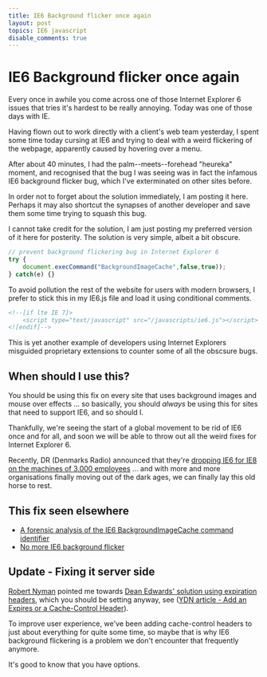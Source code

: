 ```yaml
---
title: IE6 Background flicker once again
layout: post
topics: IE6 javascript
disable_comments: true
---
```


# IE6 Background flicker once again

Every once in awhile you come across one of those Internet Explorer 6 issues that tries it's hardest to be really annoying. Today was one of those days with IE.

Having flown out to work directly with a client's web team yesterday, I spent some time today cursing at IE6 and trying to deal with a weird flickering of the webpage, apparently caused by hovering over a menu.

After about 40 minutes, I had the palm--meets--forehead "heureka" moment, and recognised that the bug I was seeing was in fact the infamous IE6 background flicker bug, which I've exterminated on other sites before.

In order not to forget about the solution immediately, I am posting it here. Perhaps it may also shortcut the synapses of another developer and save them some time trying to squash this bug.

I cannot take credit for the solution, I am just posting my preferred version of it here for posterity. The solution is very simple, albeit a bit obscure.

```javascript
// prevent background flickering bug in Internet Explorer 6
try {
	document.execCommand("BackgroundImageCache",false,true));
} catch(e) {}
```

To avoid pollution the rest of the website for users with modern browsers, I prefer to stick this in my IE6.js file and load it using conditional comments.

```html
<!--[if lte IE 7]>
	<script type="text/javascript" src="/javascripts/ie6.js"></script>
<![endif]-->
```

This is yet another example of developers using Internet Explorers misguided proprietary extensions to counter some of all the obscsure bugs.

## When should I use this?

You should be using this fix on every site that uses background images and mouse over effects ... so basically, you should *always* be using this for sites that need to support IE6, and so should I.

Thankfully, we're seeing the start of a global movement to be rid of IE6 once and for all, and soon we will be able to throw out all the weird fixes for Internet Explorer 6.

Recently, DR (Denmarks Radio) announced that they're [dropping IE6 for IE8 on the machines of 3.000 employees](http://www.version2.dk/artikel/10451-dr-dropper-internet-explorer-6) ... and with more and more organisations finally moving out of the dark ages, we can finally lay this old horse to rest.

## This fix seen elsewhere

* [A forensic analysis of the IE6 BackgroundImageCache command identifier](http://misterpixel.blogspot.com/2006/09/forensic-analysis-of-ie6.html)
* [No more IE6 background flicker](http://evil.che.lu/2006/09/25/no-more-ie6-background-flicker)

## Update - Fixing it server side

[Robert Nyman](http://www.robertnyman.com) pointed me towards [Dean Edwards' solution using expiration headers](http://dean.edwards.name/my/flicker.html), which you should be setting anyway, see ([YDN article - Add an Expires or a Cache-Control Header](http://developer.yahoo.com/performance/rules.html#expires)).

To improve user experience, we've been adding cache-control headers to just about everything for quite some time, so maybe that is why IE6 background flickering is a problem we don't encounter that frequently anymore.

It's good to know that you have options.
